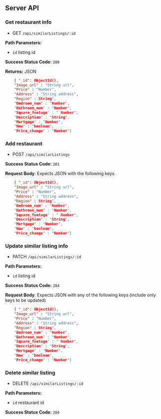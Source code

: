 ## Server API

### Get restaurant info
  * GET `/api/similarListings/:id`

**Path Parameters:**
  * `id` listing id

**Success Status Code:** `200`

**Returns:** JSON

```json
    { "_id": ObjectId(), 
    "Image_url" : "String url", 
    "Price" : "Number", 
    "Address" : "String address", 
    "Region" : String", 
    "Bedroom_num" : "Number", 
    "Bathroom_num" : "Number", 
    "Square_footage" : " Number", 
    "Description" : "String", 
    "Mortgage" : "Number", 
    "New" : "boolean", 
    "Price_change" : "Number"}
```

### Add restaurant
  * POST `/api/similarListings`

**Success Status Code:** `201`

**Request Body**: Expects JSON with the following keys.

```json
    { "_id": ObjectId(), 
    "Image_url" : "String url", 
    "Price" : "Number", 
    "Address" : "String address", 
    "Region" : String", 
    "Bedroom_num" : "Number", 
    "Bathroom_num" : "Number", 
    "Square_footage" : " Number", 
    "Description" : "String", 
    "Mortgage" : "Number", 
    "New" : "boolean", 
    "Price_change" : "Number"}
```


### Update similar listing info
  * PATCH `/api/similarListings/:id`

**Path Parameters:**
  * `id` listing id

**Success Status Code:** `204`

**Request Body**: Expects JSON with any of the following keys (include only keys to be updated)

```json
    { "_id": ObjectId(), 
    "Image_url" : "String url", 
    "Price" : "Number", 
    "Address" : "String address", 
    "Region" : String", 
    "Bedroom_num" : "Number", 
    "Bathroom_num" : "Number", 
    "Square_footage" : " Number", 
    "Description" : "String", 
    "Mortgage" : "Number", 
    "New" : "boolean", 
    "Price_change" : "Number"}
```

### Delete similar listing
  * DELETE `/api/similarListings/:id`

**Path Parameters:**
  * `id` restaurant id

**Success Status Code:** `204`
